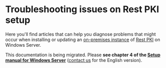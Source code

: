 ﻿# Troubleshooting issues on Rest PKI setup

Here you'll find articles that can help you diagnose problems that might occur when installing or updating an [on-premises instance](../../index.md) of [Rest PKI](../../../index.md) on Windows Server.

This documentation is being migrated. Please **see chapter 4 of the [Setup manual for Windows Server](https://cdn.lacunasoftware.com/restpki/restpki-admin-guide-pt.pdf)**
([contact us](https://www.lacunasoftware.com/en/home/purchase) for the English version).
